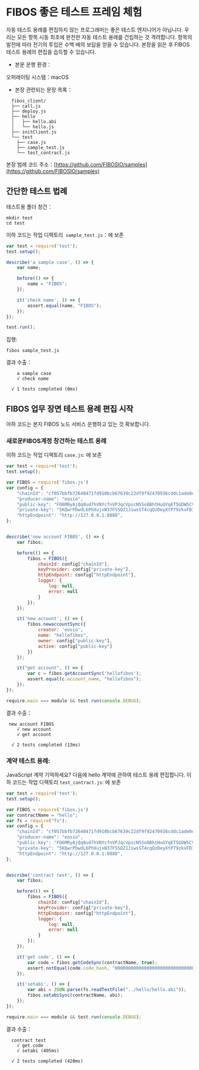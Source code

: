 # FIBOS 좋은 테스트 프레임 체험

자동 테스트 용례를 편집하지 않는 프로그래머는 좋은 테스트 엔지니어가 아닙니다. 우리는 모든 항목 시동 최초에 완전한 자동 테스트 용례를 건립하는 것 격려합니다. 항목의 발전에 따라 전기의 투입은 수백 배의 보답을 얻을 수 있습니다. 
본장을 읽은 후 FIBOS 테스트 용례의 편집을 습득할 수 있습니다. 

* 본문 운행 환경：

오퍼레이팅 시스템：macOS

* 본장 관련되는 문장 목록：
```text
  fibos_client/
  ├── call.js
  ├── deploy.js
  ├── hello
  │   ├── hello.abi
  │   └── hello.js
  ├── initClient.js
  └── test
    ├── case.js
    ├── sample_test.js
    └── test_contract.js
```

본장 범례 코드 주소：[https://github.com/FIBOSIO/samples](https://github.com/FIBOSIO/samples)

## 간단한 테스트 법례

테스트용 폴더 창건：
```text
mkdir test
cd test
```

이하 코드는 작업 디렉토리` sample_test.js`：에 보존

```javascript
var test = require('test');
test.setup();

describe('a sample case', () => {
    var name;

    before(() => {
        name = "FIBOS";
    });

    it('check name', () => {
        assert.equal(name, "FIBOS");
    });
});

test.run();
```

집행:

```text
fibos sample_test.js
```

결과 수출：

```text
    a sample case
    √ check name

  √ 1 tests completed (0ms)
```

## FIBOS 업무 장면 테스트 용례 편집 시작 

아하 코드는 본지 FIBOS 노드 서비스 운행하고 있는 것 확보합니다.

### 새로운FIBOS계정 창건하는 테스트 용례
이하 코드는 작업 디렉토리 `case.js`: 에 보존
```javascript
var test = require('test');
test.setup();

var FIBOS = require('fibos.js')
var config = {
    "chainId": "cf057bbfb72640471fd910bcb67639c22df9f92470936cddc1ade0e2f2e7dc4f",
    "producer-name": "eosio",
    "public-key": "FO6MRyAjQq8ud7hVNYcfnVPJqcVpscN5So8BhtHuGYqET5GDW5CV",
    "private-key": "5KQwrPbwdL6PhXujxW37FSSQZ1JiwsST4cqQzDeyXtP79zkvFD3",
    "httpEndpoint": "http://127.0.0.1:8888",
};


describe('new account FIBOS', () => {
    var fibos;

    before(() => {
        fibos = FIBOS({
            chainId: config["chainId"],
            keyProvider: config["private-key"],
            httpEndpoint: config["httpEndpoint"],
            logger: {
                log: null,
                error: null
            }
        });
    });

    it('new account', () => {
        fibos.newaccountSync({
            creator: 'eosio',
            name: "hellofibos",
            owner: config["public-key"],
            active: config["public-key"]
        })
    });

    it("get account", () => {
        var c = fibos.getAccountSync('hellofibos');
        assert.equal(c.account_name, "hellofibos");
    });
});

require.main === module && test.run(console.DEBUG);
```

결과 수출：

```text
 new account FIBOS
    √ new account
    √ get account

  √ 2 tests completed (13ms)
```
### 계약 테스트 용례: 

JavaScript 계약 기억하세요? 다음에 hello 계약에 관하여 테스트 용례 편집합니다. 
이하 코드는 작업 디렉토리 `test_contract.js`: 에 보존
```javascript
var test = require('test');
test.setup();

var FIBOS = require('fibos.js')
var contractName = "hello";
var fs = require("fs");
var config = {
    "chainId": "cf057bbfb72640471fd910bcb67639c22df9f92470936cddc1ade0e2f2e7dc4f",
    "producer-name": "eosio",
    "public-key": "FO6MRyAjQq8ud7hVNYcfnVPJqcVpscN5So8BhtHuGYqET5GDW5CV",
    "private-key": "5KQwrPbwdL6PhXujxW37FSSQZ1JiwsST4cqQzDeyXtP79zkvFD3",
    "httpEndpoint": "http://127.0.0.1:8888",
};


describe('contract test', () => {
    var fibos;

    before(() => {
        fibos = FIBOS({
            chainId: config["chainId"],
            keyProvider: config["private-key"],
            httpEndpoint: config["httpEndpoint"],
            logger: {
                log: null,
                error: null
            }
        });
    });

    it('get code', () => {
        var code = fibos.getCodeSync(contractName, true);
        assert.notEqual(code.code_hash, "0000000000000000000000000000000000000000000000000000000000000000");
    });

    it('setabi', () => {
        var abi = JSON.parse(fs.readTextFile("../hello/hello.abi"));
        fibos.setabiSync(contractName, abi);
    });
});

require.main === module && test.run(console.DEBUG);
```

결과 수출：
```text
  contract test
    √ get code
    √ setabi (405ms)

  √ 2 tests completed (420ms)
```